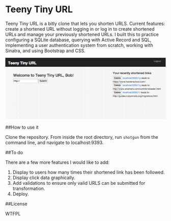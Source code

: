 Teeny Tiny URL
=========

Teeny Tiny URL is a bitly clone that lets you shorten URLS.  Current features: create a shortened URL without logging in or log in to create shortened URLs and manage your previously shortened URLs. I built this to practice configuring a SQLite database, querying with Active Record and SQL, implementing a user authentication system from scratch, working with Sinatra, and using Bootstrap and CSS.

![ScreenShot](/ttu.png)

##How to use it

Clone the repository. From inside the root directory, run ```shotgun``` from the command line, and navigate to localhost:9393.

##To do

There are a few more features I would like to add:

1. Display to users how many times their shortened link has been followed.
2. Display click data graphically.
3. Add validations to ensure only valid URLS can be submitted for transformation.
4. Deploy.

##License

WTFPL